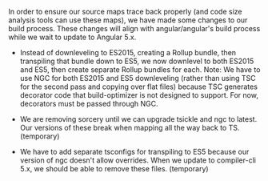 In order to ensure our source maps trace back properly (and code 
size analysis tools can use these maps), we have made some changes 
to our build process. These changes will align with angular/angular's 
build process while we wait to update to Angular 5.x.

* Instead of downleveling to ES2015, creating a Rollup bundle, then 
transpiling that bundle down to ES5, we now downlevel to both ES2015 
and ES5, then create separate Rollup bundles for each. Note: We have to 
use NGC for both ES2015 and ES5 downleveling (rather than using TSC for 
the second pass and copying over flat files) because TSC generates 
decorator code that build-optimizer is not designed to support. For now, 
decorators must be passed through NGC.

* We are removing sorcery until we can upgrade tsickle and ngc to latest. 
Our versions of these break when mapping all the way back to TS. 
(temporary)

* We have to add separate tsconfigs for transpiling to ES5 because our 
version of ngc doesn't allow overrides. When we update to compiler-cli 
5.x, we should be able to remove these files. (temporary)
